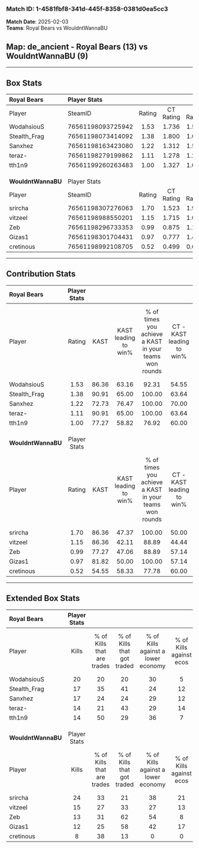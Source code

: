 ### Match ID: 1-4581fbf8-341d-445f-8358-0381d0ea5cc3  
**Match Date**: 2025-02-03  
**Teams**: Royal Bears vs WouldntWannaBU  

## **Map**: de_ancient - Royal Bears (13) vs WouldntWannaBU (9)  
---  

## Box Stats  

| **Royal Bears**    | Player Stats      |        |           |          |       |       |       |         |        |      |     |
| :- | :- | :-: | :-: | :-: | :-: | :-: | :-: | :-: | :-: | :-: | :-: |
| Player             | SteamID           | Rating | CT Rating | T Rating | KAST  |  ADR  | Kills | Assists | Deaths | K/D  | HS% |
| WodahsiouS         | 76561198093725942 |  1.53  |   1.736   |  1.558   | 86.36 | 98.5  |  20   |    7    |   12   | 1.67 | 45  |
| Stealth_Frag       | 76561198073414092 |  1.38  |   1.800   |  1.079   | 90.91 | 83.1  |  17   |    7    |   13   | 1.31 | 52  |
| Sanxhez            | 76561198163423080 |  1.22  |   1.312   |  1.517   | 72.73 | 93.0  |  17   |    5    |   15   | 1.13 | 70  |
| teraz-             | 76561198279199862 |  1.11  |   1.278   |  1.242   | 90.91 | 53.5  |  14   |    5    |   15   | 0.93 | 35  |
| tth1n9             | 76561199260263483 |  1.00  |   1.327   |  1.035   | 77.27 | 72.9  |  14   |    5    |   18   | 0.78 | 85  |
|                    |                   |        |           |          |       |       |       |         |        |      |     |
|                    |                   |        |           |          |       |       |       |         |        |      |     |
|                    |                   |        |           |          |       |       |       |         |        |      |     |
| **WouldntWannaBU** | Player Stats      |        |           |          |       |       |       |         |        |      |     |
| Player             | SteamID           | Rating | CT Rating | T Rating | KAST  |  ADR  | Kills | Assists | Deaths | K/D  | HS% |
| srircha            | 76561198307276063 |  1.70  |   1.523   |  1.984   | 86.36 | 110.5 |  24   |    5    |   13   | 1.85 | 58  |
| vitzeel            | 76561198988550201 |  1.15  |   1.715   |  1.037   | 86.36 | 85.5  |  15   |    7    |   18   | 0.83 | 46  |
| Zeb                | 76561198296733353 |  0.99  |   0.875   |  1.169   | 77.27 | 75.2  |  13   |   10    |   18   | 0.72 | 23  |
| Gizas1             | 76561198301704431 |  0.97  |   0.777   |  1.403   | 81.82 | 74.0  |  12   |    4    |   17   | 0.71 | 58  |
| cretinous          | 76561198992108705 |  0.52  |   0.499   |  0.675   | 54.55 | 47.3  |   8   |    2    |   17   | 0.47 | 50  |
---  

## Contribution Stats  

| **Royal Bears**    | Player Stats |       |                      |                                                        |                           |                                                             |                          |                                                            |
| :- | :-: | :-: | :-: | :-: | :-: | :-: | :-: | :-: |
| Player             |    Rating    | KAST  | KAST leading to win% | % of times you achieve a KAST in your teams won rounds | CT - KAST leading to win% | CT - % of times you achieve a KAST in your teams won rounds | T - KAST leading to win% | T - % of times you achieve a KAST in your teams won rounds |
| WodahsiouS         |     1.53     | 86.36 |        63.16         |                         92.31                          |           54.55           |                            85.71                            |          75.00           |                           100.00                           |
| Stealth_Frag       |     1.38     | 90.91 |        65.00         |                         100.00                         |           63.64           |                           100.00                            |          66.67           |                           100.00                           |
| Sanxhez            |     1.22     | 72.73 |        76.47         |                         100.00                         |           70.00           |                           100.00                            |          85.71           |                           100.00                           |
| teraz-             |     1.11     | 90.91 |        65.00         |                         100.00                         |           63.64           |                           100.00                            |          66.67           |                           100.00                           |
| tth1n9             |     1.00     | 77.27 |        58.82         |                         76.92                          |           60.00           |                            85.71                            |          57.14           |                           66.67                            |
|                    |              |       |                      |                                                        |                           |                                                             |                          |                                                            |
|                    |              |       |                      |                                                        |                           |                                                             |                          |                                                            |
|                    |              |       |                      |                                                        |                           |                                                             |                          |                                                            |
| **WouldntWannaBU** | Player Stats |       |                      |                                                        |                           |                                                             |                          |                                                            |
| Player             |    Rating    | KAST  | KAST leading to win% | % of times you achieve a KAST in your teams won rounds | CT - KAST leading to win% | CT - % of times you achieve a KAST in your teams won rounds | T - KAST leading to win% | T - % of times you achieve a KAST in your teams won rounds |
| srircha            |     1.70     | 86.36 |        47.37         |                         100.00                         |           50.00           |                           100.00                            |          45.45           |                           100.00                           |
| vitzeel            |     1.15     | 86.36 |        42.11         |                         88.89                          |           44.44           |                           100.00                            |          40.00           |                           80.00                            |
| Zeb                |     0.99     | 77.27 |        47.06         |                         88.89                          |           57.14           |                           100.00                            |          40.00           |                           80.00                            |
| Gizas1             |     0.97     | 81.82 |        50.00         |                         100.00                         |           57.14           |                           100.00                            |          45.45           |                           100.00                           |
| cretinous          |     0.52     | 54.55 |        58.33         |                         77.78                          |           60.00           |                            75.00                            |          57.14           |                           80.00                            |
---  

## Extended Box Stats  

| **Royal Bears**    | Player Stats |                            |                            |                                    |                         |                              |                                 |        |                             |                                     |                          |                               |                            |
| :- | :-: | :-: | :-: | :-: | :-: | :-: | :-: | :-: | :-: | :-: | :-: | :-: | :-: |
| Player             |    Kills     | % of Kills that are trades | % of Kills that got traded | % of Kills against a lower economy | % of Kills against ecos | % of Kills that are flawless | % of Kills that are close duels | Deaths | % of Deaths that get traded | % of Deaths against a lower economy | % of Deaths against ecos | % of Deaths that are flawless | % of Deaths that are close |
| WodahsiouS         |      20      |             20             |             20             |                 30                 |            5            |              65              |               10                |   12   |             50              |                 25                  |            8             |              75               |             0              |
| Stealth_Frag       |      17      |             35             |             41             |                 24                 |           12            |              41              |                6                |   13   |             31              |                 31                  |            8             |              46               |             23             |
| Sanxhez            |      17      |             24             |             24             |                 29                 |           12            |              65              |               24                |   15   |             20              |                 27                  |            7             |              33               |             7              |
| teraz-             |      14      |             21             |             43             |                 29                 |           14            |              43              |                0                |   15   |             40              |                 27                  |            7             |              73               |             0              |
| tth1n9             |      14      |             50             |             29             |                 36                 |            7            |              64              |                0                |   18   |             44              |                 33                  |            11            |              67               |             11             |
|                    |              |                            |                            |                                    |                         |                              |                                 |        |                             |                                     |                          |                               |                            |
|                    |              |                            |                            |                                    |                         |                              |                                 |        |                             |                                     |                          |                               |                            |
|                    |              |                            |                            |                                    |                         |                              |                                 |        |                             |                                     |                          |                               |                            |
| **WouldntWannaBU** | Player Stats |                            |                            |                                    |                         |                              |                                 |        |                             |                                     |                          |                               |                            |
| Player             |    Kills     | % of Kills that are trades | % of Kills that got traded | % of Kills against a lower economy | % of Kills against ecos | % of Kills that are flawless | % of Kills that are close duels | Deaths | % of Deaths that get traded | % of Deaths against a lower economy | % of Deaths against ecos | % of Deaths that are flawless | % of Deaths that are close |
| srircha            |      24      |             33             |             21             |                 38                 |           21            |              63              |                0                |   13   |             23              |                 15                  |            0             |              54               |             8              |
| vitzeel            |      15      |             27             |             33             |                 27                 |           13            |              53              |               20                |   18   |             44              |                 17                  |            0             |              61               |             11             |
| Zeb                |      13      |             31             |             62             |                 54                 |            8            |              62              |               15                |   18   |             17              |                 28                  |            6             |              61               |             6              |
| Gizas1             |      12      |             25             |             58             |                 42                 |           17            |              67              |                8                |   17   |             41              |                 29                  |            6             |              53               |             12             |
| cretinous          |      8       |             38             |             13             |                 0                  |            0            |              25              |                0                |   17   |             18              |                 18                  |            0             |              53               |             6              |
